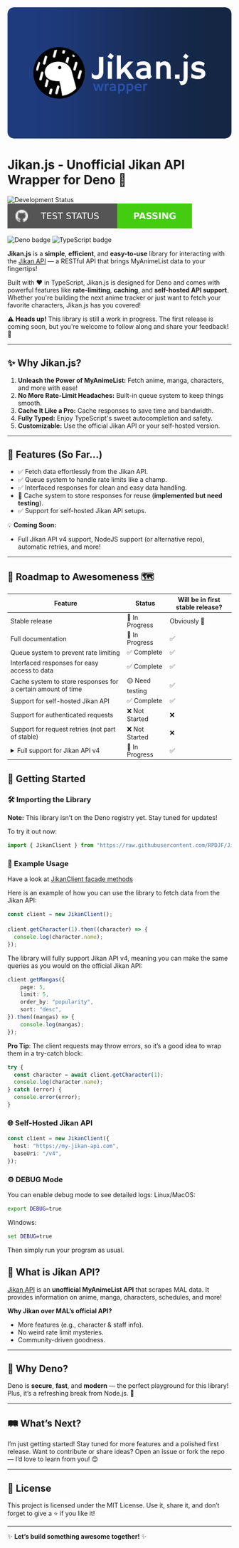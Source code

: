 <img src="meta/banner.svg" alt="Jikan.js Banner" style="border-radius: 15px;">

# Jikan.js - Unofficial Jikan API Wrapper for Deno 🚀

![Development Status](https://img.shields.io/badge/Status-In%20Development-orange?style=for-the-badge&logo=github)
![Test Status](https://raw.githubusercontent.com/RPDJF/Jikan.js/refs/heads/main/meta/statusBadge.svg)

![Deno badge](https://img.shields.io/badge/Deno-464647?style=for-the-badge&logo=deno&logoColor=white)
![TypeScript badge](https://img.shields.io/badge/TypeScript-3178C6?style=for-the-badge&logo=typescript&logoColor=white)

**Jikan.js** is a **simple**, **efficient**, and **easy-to-use** library for
interacting with the [Jikan API](https://github.com/jikan-me/jikan) — a RESTful
API that brings MyAnimeList data to your fingertips!

Built with ❤️ in TypeScript, Jikan.js is designed for Deno and comes with
powerful features like **rate-limiting**, **caching**, and **self-hosted API
support**. Whether you're building the next anime tracker or just want to fetch
your favorite characters, Jikan.js has you covered!

⚠️ **Heads up!** This library is still a work in progress. The first release is
coming soon, but you're welcome to follow along and share your feedback! 🙌

---

## ✨ Why Jikan.js?

1. **Unleash the Power of MyAnimeList:** Fetch anime, manga, characters, and
   more with ease!
2. **No More Rate-Limit Headaches:** Built-in queue system to keep things
   smooth.
3. **Cache It Like a Pro:** Cache responses to save time and bandwidth.
4. **Fully Typed:** Enjoy TypeScript's sweet autocompletion and safety.
5. **Customizable:** Use the official Jikan API or your self-hosted version.

---

## 🌟 Features (So Far...)

- ✅ Fetch data effortlessly from the Jikan API.
- ✅ Queue system to handle rate limits like a champ.
- ✅ Interfaced responses for clean and easy data handling.
- 🔄 Cache system to store responses for reuse (**implemented but need testing**).
- ✅ Support for self-hosted Jikan API setups.

💡 **Coming Soon:**

- Full Jikan API v4 support, NodeJS support (or alternative repo), automatic
  retries, and more!

---

## 🚧 Roadmap to Awesomeness 🗺️

<table>
  <thead>
    <tr>
      <th>Feature</th>
      <th>Status</th>
	  <th>Will be in first stable release?</th>
    </tr>
  </thead>
  <tbody>
    <tr>
      <td>Stable release</td>
      <td>🔄 In Progress</td>
	  <td>Obviously 🥲</td>
    </tr>
    <tr>
      <td>Full documentation</td>
      <td>🔄 In Progress</td>
	  <td>✅</td>
    </tr>
    <tr>
      <td>Queue system to prevent rate limiting</td>
      <td>✅ Complete</td>
	  <td>✅</td>
    </tr>
    <tr>
      <td>Interfaced responses for easy access to data</td>
      <td>✅ Complete</td>
	  <td>✅</td>
    </tr>
    <tr>
      <td>Cache system to store responses for a certain amount of time</td>
      <td>🟡 Need testing</td>
	  <td>✅</td>
    </tr>
    <tr>
      <td>Support for self-hosted Jikan API</td>
      <td>✅ Complete</td>
	  <td>✅</td>
    </tr>
    <tr>
      <td>Support for authenticated requests</td>
      <td>❌ Not Started</td>
	  <td>❌</td>
    </tr>
	<tr>
	  <td>Support for request retries (not part of stable)</td>
	  <td>❌ Not Started</td>
	  <td>❌</td>
    <tr>
      <td>
        <details>
          <summary>Full support for Jikan API v4</summary>
          <table>
            <thead>
              <tr>
                <th>Sub-feature</th>
                <th>Status</th>
              </tr>
            </thead>
            <tbody>
              <tr>
                <td>Anime</td>
                <td>✅ Complete</td>
              </tr>
              <tr>
                <td>Characters</td>
                <td>✅ Complete</td>
              </tr>
              <tr>
                <td>Clubs</td>
                <td>❌ Not Started</td>
              </tr>
              <tr>
                <td>Genres</td>
                <td>❌ Not Started</td>
              </tr>
              <tr>
                <td>Magazines</td>
                <td>❌ Not Started</td>
              </tr>
              <tr>
                <td>Manga</td>
                <td>✅ Complete</td>
              </tr>
              <tr>
                <td>People</td>
                <td>❌ Not Started</td>
              </tr>
              <tr>
                <td>Producers</td>
                <td>❌ Not Started</td>
              </tr>
              <tr>
                <td>Random</td>
                <td>🔄 In Progress</td>
              </tr>
              <tr>
                <td>Recommendations</td>
                <td>❌ Not Started</td>
              </tr>
              <tr>
                <td>Reviews</td>
                <td>❌ Not Started</td>
              </tr>
              <tr>
                <td>Schedules</td>
                <td>❌ Not Started</td>
              </tr>
              <tr>
                <td>Users</td>
                <td>❌ Not Started</td>
              </tr>
              <tr>
                <td>Seasons</td>
                <td>❌ Not Started</td>
              </tr>
              <tr>
                <td>Top</td>
                <td>❌ Not Started</td>
              </tr>
              <tr>
                <td>Watch</td>
                <td>❌ Not Started</td>
              </tr>
            </tbody>
          </table>
        </details>
      </td>
      <td>🔄 In Progress</td>
	  <td>✅</td>
    </tr>
  </tbody>
</table>

## 🚀 Getting Started

### 🛠️ Importing the Library

**Note:** This library isn’t on the Deno registry yet. Stay tuned for updates!

To try it out now:

```typescript
import { JikanClient } from "https://raw.githubusercontent.com/RPDJF/Jikan.js/refs/heads/main/src/mod.ts";
```

### 🎯 Example Usage

Have a look at [JikanClient facade methods](https://rpdjf.github.io/Jikan.js/~/JikanClient.html#methods)

Here is an example of how you can use the library to fetch data from the Jikan
API:

```typescript
const client = new JikanClient();

client.getCharacter(1).then((character) => {
  console.log(character.name);
});
```

The library will fully support Jikan API v4, meaning you can make the same queries as you would on the official Jikan API:
```typescript
client.getMangas({
	page: 5,
	limit: 5,
	order_by: "popularity",
	sort: "desc",
}).then((mangas) => {
	console.log(mangas);
});
```

**Pro Tip**: The client requests may throw errors, so it’s a good idea to wrap them in a try-catch block:

```typescript
try {
  const character = await client.getCharacter(1);
  console.log(character.name);
} catch (error) {
  console.error(error);
}
```

### 🌐 Self-Hosted Jikan API

```typescript
const client = new JikanClient({
  host: "https://my-jikan-api.com",
  baseUri: "/v4",
});
```

### ⚙️ DEBUG Mode

You can enable debug mode to see detailed logs:
Linux/MacOS:
```bash
export DEBUG=true
```
Windows:
```cmd
set DEBUG=true
```

Then simply run your program as usual.

## 💬 What is Jikan API?

[Jikan API](https://github.com/jikan-me/jikan) is an **unofficial MyAnimeList
API** that scrapes MAL data. It provides information on anime, manga,
characters, schedules, and more!

**Why Jikan over MAL’s official API?**

- More features (e.g., character & staff info).
- No weird rate limit mysteries.
- Community-driven goodness.

---

## 🌌 Why Deno?

Deno is **secure**, **fast**, and **modern** — the perfect playground for this
library! Plus, it’s a refreshing break from Node.js. 🦕

---

## 🛤️ What’s Next?

I’m just getting started! Stay tuned for more features and a polished first
release. Want to contribute or share ideas? Open an issue or fork the repo — I’d
love to learn from you! 😊

---

## 📜 License

This project is licensed under the MIT License. Use it, share it, and don’t
forget to give a ⭐ if you like it!

---

✨ **Let’s build something awesome together!** ✨
